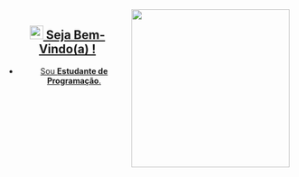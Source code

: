 <img align="right" height="280em" src="https://www.mygo.ge/uploads/blog/1638796840.jpg"/>

 <div>
  <a href="https://github.com/marcelocrespo">
</div>
<span align="center">

## <img src="https://i.imgur.com/0hdZ65D.gif" width="24"> Seja Bem-Vindo(a) !

- Sou <strong>Estudante de Programação</strong>.<br /></p>
</p>
<!---
marcelocrespo/marcelocrespo is a ✨ special ✨ repository because its `README.md` (this file) appears on your GitHub profile.
You can click the Preview link to take a look at your changes.
--->
